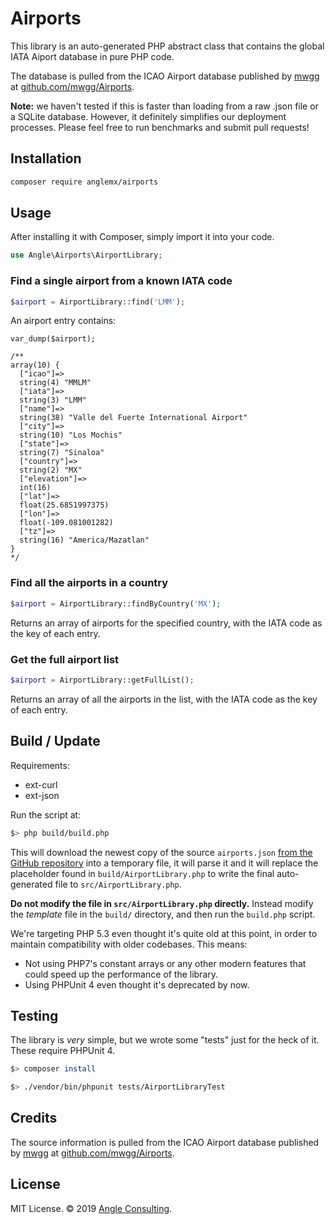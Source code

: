 # Airports

This library is an auto-generated PHP abstract class that contains the global IATA Aiport database in pure PHP code.
  
The database is pulled from the ICAO Airport database published by [mwgg](https://github.com/mwgg) at [github.com/mwgg/Airports](https://github.com/mwgg/Airports).

**Note:** we haven't tested if this is faster than loading from a raw .json file or a SQLite database. However, it definitely simplifies our deployment processes. Please feel free to run benchmarks and submit pull requests!

## Installation
```bash
composer require anglemx/airports
```

## Usage
After installing it with Composer, simply import it into your code.

```php
use Angle\Airports\AirportLibrary;
```

### Find a single airport from a known IATA code

```php
$airport = AirportLibrary::find('LMM');
```

An airport entry contains:
```
var_dump($airport);

/**
array(10) {
  ["icao"]=>
  string(4) "MMLM"
  ["iata"]=>
  string(3) "LMM"
  ["name"]=>
  string(38) "Valle del Fuerte International Airport"
  ["city"]=>
  string(10) "Los Mochis"
  ["state"]=>
  string(7) "Sinaloa"
  ["country"]=>
  string(2) "MX"
  ["elevation"]=>
  int(16)
  ["lat"]=>
  float(25.6851997375)
  ["lon"]=>
  float(-109.081001282)
  ["tz"]=>
  string(16) "America/Mazatlan"
}
*/
```

### Find all the airports in a country

```php
$airport = AirportLibrary::findByCountry('MX');
```

Returns an array of airports for the specified country, with the IATA code as the key of each entry.


### Get the full airport list
```php
$airport = AirportLibrary::getFullList();
```

Returns an array  of all the airports in the list, with the IATA code as the key of each entry.


## Build / Update
Requirements:
- ext-curl
- ext-json

Run the script at:

```bash
$> php build/build.php
```

This will download the newest copy of the source `airports.json` [from the GitHub repository](https://github.com/mwgg/Airports/raw/master/airports.json) into a temporary file, it will parse it and it will replace the placeholder found in `build/AirportLibrary.php` to write the final auto-generated file to `src/AirportLibrary.php`.

**Do not modify the file in `src/AirportLibrary.php` directly.** Instead modify the _template_ file in the `build/` directory, and then run the `build.php` script.


We're targeting PHP 5.3 even thought it's quite old at this point, in order to maintain compatibility with older codebases. This means:
- Not using PHP7's constant arrays or any other modern features that could speed up the performance of the library.
- Using PHPUnit 4 even thought it's deprecated by now.

## Testing
The library is _very_ simple, but we wrote some "tests" just for the heck of it.  These require PHPUnit 4.
```bash
$> composer install
```

```bash
$> ./vendor/bin/phpunit tests/AirportLibraryTest
```

## Credits
The source information is pulled from the ICAO Airport database published by [mwgg](https://github.com/mwgg) at [github.com/mwgg/Airports](https://github.com/mwgg/Airports).


## License
MIT License. © 2019 [Angle Consulting](https://angle.mx).